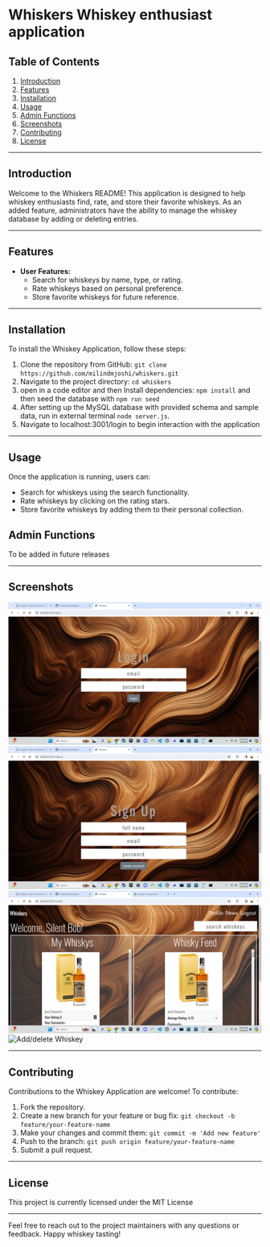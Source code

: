 # Whiskers Whiskey enthusiast application

## Table of Contents
1. [Introduction](#introduction)
2. [Features](#features)
3. [Installation](#installation)
4. [Usage](#usage)
5. [Admin Functions](#admin-functions)
6. [Screenshots](#screenshots)
7. [Contributing](#contributing)
8. [License](#license)

---

## Introduction
Welcome to the Whiskers README! This application is designed to help whiskey enthusiasts find, rate, and store their favorite whiskeys. As an added feature, administrators have the ability to manage the whiskey database by adding or deleting entries.

---

## Features
- **User Features:**
  - Search for whiskeys by name, type, or rating.
  - Rate whiskeys based on personal preference.
  - Store favorite whiskeys for future reference.

---

## Installation
To install the Whiskey Application, follow these steps:
1. Clone the repository from GitHub: `git clone https://github.com/milindmjoshi/whiskers.git`
2. Navigate to the project directory: `cd whiskers`
3. open in a code editor and then Install dependencies: `npm install` and then seed the database with `npm run seed`
4. After setting up the MySQL database with provided schema and sample data, run in external terminal `node server.js`.
5. Navigate to localhost:3001/login to begin interaction with the application

---

## Usage
Once the application is running, users can:
- Search for whiskeys using the search functionality.
- Rate whiskeys by clicking on the rating stars.
- Store favorite whiskeys by adding them to their personal collection.


## Admin Functions 
To be added in future releases


---

## Screenshots
![Login Page](./public/assets/images/login.png "Login Page")
![Signup Page](./public/assets/images/sign-in.png "Signup Page")
![Whiskey Feed](./public/assets/images/whiskey-feed.png "Whiskey Feed")
![Add/delete Whiskey](screenshots/add-whiskey.png "Add Whiskey")


---

## Contributing
Contributions to the Whiskey Application are welcome! To contribute:
1. Fork the repository.
2. Create a new branch for your feature or bug fix: `git checkout -b feature/your-feature-name`
3. Make your changes and commit them: `git commit -m 'Add new feature'`
4. Push to the branch: `git push origin feature/your-feature-name`
5. Submit a pull request.

---

## License <a name="license"></a>
This project is currently licensed under the MIT License 

---

Feel free to reach out to the project maintainers with any questions or feedback. Happy whiskey tasting! 

